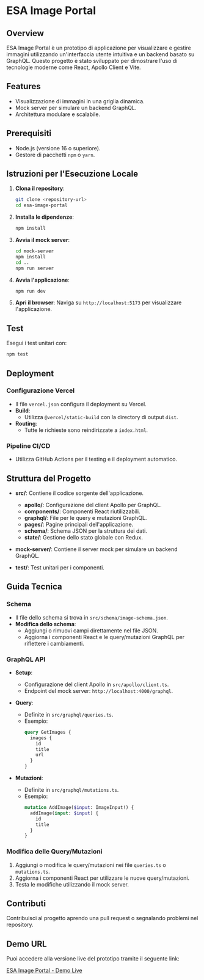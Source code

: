 # ESA Image Portal

## Overview

ESA Image Portal è un prototipo di applicazione per visualizzare e gestire immagini utilizzando un'interfaccia utente intuitiva e un backend basato su GraphQL. Questo progetto è stato sviluppato per dimostrare l'uso di tecnologie moderne come React, Apollo Client e Vite.

## Features

- Visualizzazione di immagini in una griglia dinamica.
- Mock server per simulare un backend GraphQL.
- Architettura modulare e scalabile.

## Prerequisiti

- Node.js (versione 16 o superiore).
- Gestore di pacchetti `npm` o `yarn`.

## Istruzioni per l'Esecuzione Locale

1. **Clona il repository**:

   ```bash
   git clone <repository-url>
   cd esa-image-portal
   ```

2. **Installa le dipendenze**:

   ```bash
   npm install
   ```

3. **Avvia il mock server**:

   ```bash
   cd mock-server
   npm install
   cd ..
   npm run server
   ```

4. **Avvia l'applicazione**:

   ```bash
   npm run dev
   ```

5. **Apri il browser**:
   Naviga su `http://localhost:5173` per visualizzare l'applicazione.

## Test

Esegui i test unitari con:

```bash
npm test
```

## Deployment

### Configurazione Vercel

- Il file `vercel.json` configura il deployment su Vercel.
- **Build**:
  - Utilizza `@vercel/static-build` con la directory di output `dist`.
- **Routing**:
  - Tutte le richieste sono reindirizzate a `index.html`.

### Pipeline CI/CD

- Utilizza GitHub Actions per il testing e il deployment automatico.

## Struttura del Progetto

- **src/**: Contiene il codice sorgente dell'applicazione.

  - **apollo/**: Configurazione del client Apollo per GraphQL.
  - **components/**: Componenti React riutilizzabili.
  - **graphql/**: File per le query e mutazioni GraphQL.
  - **pages/**: Pagine principali dell'applicazione.
  - **schema/**: Schema JSON per la struttura dei dati.
  - **state/**: Gestione dello stato globale con Redux.

- **mock-server/**: Contiene il server mock per simulare un backend GraphQL.

- **test/**: Test unitari per i componenti.

## Guida Tecnica

### Schema

- Il file dello schema si trova in `src/schema/image-schema.json`.
- **Modifica dello schema**:
  - Aggiungi o rimuovi campi direttamente nel file JSON.
  - Aggiorna i componenti React e le query/mutazioni GraphQL per riflettere i cambiamenti.

### GraphQL API

- **Setup**:

  - Configurazione del client Apollo in `src/apollo/client.ts`.
  - Endpoint del mock server: `http://localhost:4000/graphql`.

- **Query**:

  - Definite in `src/graphql/queries.ts`.
  - Esempio:
    ```graphql
    query GetImages {
      images {
        id
        title
        url
      }
    }
    ```

- **Mutazioni**:
  - Definite in `src/graphql/mutations.ts`.
  - Esempio:
    ```graphql
    mutation AddImage($input: ImageInput!) {
      addImage(input: $input) {
        id
        title
      }
    }
    ```

### Modifica delle Query/Mutazioni

1. Aggiungi o modifica le query/mutazioni nei file `queries.ts` o `mutations.ts`.
2. Aggiorna i componenti React per utilizzare le nuove query/mutazioni.
3. Testa le modifiche utilizzando il mock server.

## Contributi

Contribuisci al progetto aprendo una pull request o segnalando problemi nel repository.

## Demo URL

Puoi accedere alla versione live del prototipo tramite il seguente link:

[ESA Image Portal - Demo Live](https://esa-image-portal-dsa8ba5s6-vitos-projects-fdb8ab7c.vercel.app/)
